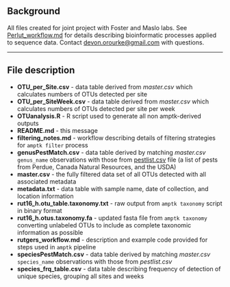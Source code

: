 ## Background

All files created for joint project with Foster and Maslo labs. See [Perlut_workflow.md](https://github.com/devonorourke/guano/tree/master/Perlut) for details describing bioinformatic processes applied to sequence data. Contact [devon.orourke@gmail.com](mailto:devon.orourke@gmail.com) with questions.  

---

## File description

- **OTU_per_Site.csv** - data table derived from _master.csv_ which calculates numbers of OTUs detected per site  
- **OTU_per_SiteWeek.csv** - data table derived from _master.csv_   which calculates numbers of OTUs detected per site per week  
- **OTUanalysis.R** - R script used to generate all non   amptk-derived outputs  
- **README.md** - this message  
- **filtering_notes.md** - workflow describing details of filtering strategies for `amptk filter` process  
- **genusPestMatch.csv** - data table derived by matching _master.csv_ `genus_name` observations with those from [pestlist.csv](https://github.com/devonorourke/guano/blob/master/pestlist.csv) file (a list of pests from Perdue, Canada Natural Resources, and the USDA)  
- **master.csv** - the fully filtered data set of all OTUs detected with all associated metadata  
- **metadata.txt** - data table with sample name, date of collection, and location information   
- **rut16_h.otu_table.taxonomy.txt** - raw output from `amptk taxonomy` script in binary format  
- **rut16_h.otus.taxonomy.fa** - updated fasta file from `amptk taxonomy` converting unlabeled OTUs to include as complete taxonomic information as possible  
- **rutgers_workflow.md** - description and example code provided for steps used in `amptk` pipeline
- **speciesPestMatch.csv** - data table derived by matching _master.csv_ `species_name` observations with those from _pestlist.csv_  
- **species_frq_table.csv** - data table describing frequency of detection of unique species, grouping all sites and weeks  

